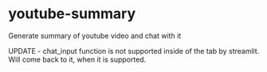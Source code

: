 # youtube-summary
Generate summary of youtube video and chat with it

UPDATE - chat_input function is not supported inside of the tab by streamlit. Will come back to it, when it is supported.
